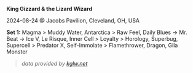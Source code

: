 ﻿**King Gizzard & the Lizard Wizard**

2024-08-24 @ Jacobs Pavilion, Cleveland, OH, USA

**Set 1:** Magma > Muddy Water, Antarctica > Raw Feel, Daily Blues -> Mr. Beat -> Ice V, Le Risque, Inner Cell > Loyalty > Horology, Superbug, Supercell > Predator X, Self-Immolate > Flamethrower, Dragon, Gila Monster

> _data provided by [kglw.net](https://kglw.net/setlists/king-gizzard-the-lizard-wizard-august-24-2024-jacobs-pavilion-cleveland-oh-usa.html)_